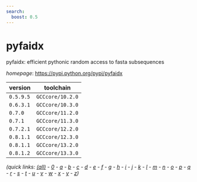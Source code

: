 ```yaml
---
search:
  boost: 0.5
---
```

# pyfaidx

pyfaidx: efficient pythonic random access to fasta subsequences

*homepage*: <https://pypi.python.org/pypi/pyfaidx>

version | toolchain
--------|----------
``0.5.9.5`` | ``GCCcore/10.2.0``
``0.6.3.1`` | ``GCCcore/10.3.0``
``0.7.0`` | ``GCCcore/11.2.0``
``0.7.1`` | ``GCCcore/11.3.0``
``0.7.2.1`` | ``GCCcore/12.2.0``
``0.8.1.1`` | ``GCCcore/12.3.0``
``0.8.1.1`` | ``GCCcore/13.2.0``
``0.8.1.2`` | ``GCCcore/13.3.0``


*(quick links: [(all)](../index.md) - [0](../0/index.md) - [a](../a/index.md) - [b](../b/index.md) - [c](../c/index.md) - [d](../d/index.md) - [e](../e/index.md) - [f](../f/index.md) - [g](../g/index.md) - [h](../h/index.md) - [i](../i/index.md) - [j](../j/index.md) - [k](../k/index.md) - [l](../l/index.md) - [m](../m/index.md) - [n](../n/index.md) - [o](../o/index.md) - [p](../p/index.md) - [q](../q/index.md) - [r](../r/index.md) - [s](../s/index.md) - [t](../t/index.md) - [u](../u/index.md) - [v](../v/index.md) - [w](../w/index.md) - [x](../x/index.md) - [y](../y/index.md) - [z](../z/index.md))*

